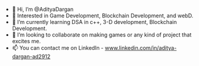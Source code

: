 - 👋 Hi, I’m @AdityaDargan
- 👀 Interested in Game Development, Blockchain Development, and webD.
- 🌱 I’m currently learning DSA in c++, 3-D development, Blockchain Development.
- 💞️ I’m looking to collaborate on making games or any kind of project that excites me.
- 📫 You can contact me on LinkedIn - www.linkedin.com/in/aditya-dargan-ad2912

<!---
AdityaDargan/AdityaDargan is a ✨ special ✨ repository because its `README.md` (this file) appears on your GitHub profile.
You can click the Preview link to take a look at your changes.
--->
